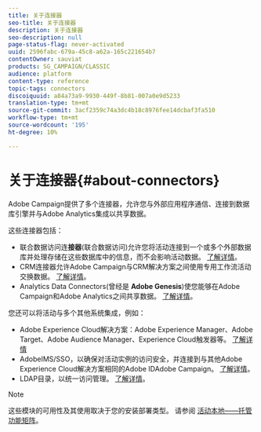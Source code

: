 ```yaml
---
title: 关于连接器
seo-title: 关于连接器
description: 关于连接器
seo-description: null
page-status-flag: never-activated
uuid: 2596fabc-679a-45c8-a62a-165c221654b7
contentOwner: sauviat
products: SG_CAMPAIGN/CLASSIC
audience: platform
content-type: reference
topic-tags: connectors
discoiquuid: a84a73a9-9930-449f-8b81-007a0e9d5233
translation-type: tm+mt
source-git-commit: 3acf2359c74a3dc4b18c8976fee14dcbaf3fa510
workflow-type: tm+mt
source-wordcount: '195'
ht-degree: 10%

---
```



# 关于连接器{#about-connectors}

Adobe Campaign提供了多个连接器，允许您与外部应用程序通信、连接到数据库引擎并与Adobe Analytics集成以共享数据。

这些连接器包括：

* 联合数据访问连&#x200B;**接器**(联合数据访问)允许您将活动连接到一个或多个外部数据库并处理存储在这些数据库中的信息，而不会影响活动数据。 [了解详情](../../platform/using/about-fda.md)。
* CRM连接器允许Adobe Campaign与CRM解决方案之间使用专用工作流活动交换数据。 [了解详情](../../platform/using/crm-connectors.md)。
* Analytics Data Connectors(曾经是 **Adobe Genesis**)使您能够在Adobe Campaign和Adobe Analytics之间共享数据。 [了解详情](../../platform/using/adobe-analytics-data-connector.md)。

您还可以将活动与多个其他系统集成，例如：

* Adobe Experience Cloud解决方案：Adobe Experience Manager、Adobe Target、Adobe Audience Manager、Experience Cloud触发器等。 [了解详情](../../integrations/using/about-campaign-integrations.md)
* AdobeIMS/SSO，以确保对活动实例的访问安全，并连接到与其他Adobe Experience Cloud解决方案相同的Adobe IDAdobe Campaign。 [了解详情](../../integrations/using/about-adobe-id.md)。
* LDAP目录，以统一访问管理。 [了解详情](../../installation/using/connecting-through-ldap.md)。

>[!NOTE]
>
>这些模块的可用性及其使用取决于您的安装部署类型。 请参阅 [活动本地——托管功能矩阵](../../installation/using/capability-matrix.md)。

